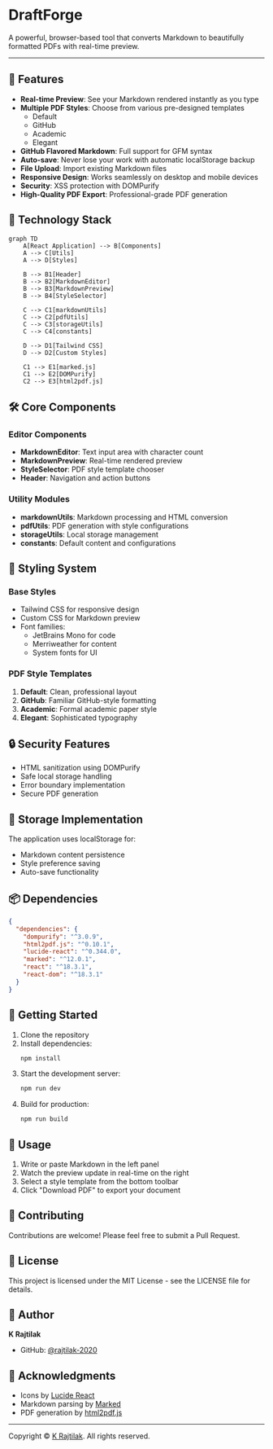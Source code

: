 # DraftForge

A powerful, browser-based tool that converts Markdown to beautifully formatted PDFs with real-time preview.

---

## 🌟 Features

- **Real-time Preview**: See your Markdown rendered instantly as you type
- **Multiple PDF Styles**: Choose from various pre-designed templates
  - Default
  - GitHub
  - Academic
  - Elegant
- **GitHub Flavored Markdown**: Full support for GFM syntax
- **Auto-save**: Never lose your work with automatic localStorage backup
- **File Upload**: Import existing Markdown files
- **Responsive Design**: Works seamlessly on desktop and mobile devices
- **Security**: XSS protection with DOMPurify
- **High-Quality PDF Export**: Professional-grade PDF generation

## 🔧 Technology Stack

```mermaid
graph TD
    A[React Application] --> B[Components]
    A --> C[Utils]
    A --> D[Styles]
    
    B --> B1[Header]
    B --> B2[MarkdownEditor]
    B --> B3[MarkdownPreview]
    B --> B4[StyleSelector]
    
    C --> C1[markdownUtils]
    C --> C2[pdfUtils]
    C --> C3[storageUtils]
    C --> C4[constants]
    
    D --> D1[Tailwind CSS]
    D --> D2[Custom Styles]
    
    C1 --> E1[marked.js]
    C1 --> E2[DOMPurify]
    C2 --> E3[html2pdf.js]
```

## 🛠️ Core Components

### Editor Components
- **MarkdownEditor**: Text input area with character count
- **MarkdownPreview**: Real-time rendered preview
- **StyleSelector**: PDF style template chooser
- **Header**: Navigation and action buttons

### Utility Modules
- **markdownUtils**: Markdown processing and HTML conversion
- **pdfUtils**: PDF generation with style configurations
- **storageUtils**: Local storage management
- **constants**: Default content and configurations

## 🎨 Styling System

### Base Styles
- Tailwind CSS for responsive design
- Custom CSS for Markdown preview
- Font families:
  - JetBrains Mono for code
  - Merriweather for content
  - System fonts for UI

### PDF Style Templates
1. **Default**: Clean, professional layout
2. **GitHub**: Familiar GitHub-style formatting
3. **Academic**: Formal academic paper style
4. **Elegant**: Sophisticated typography

## 🔒 Security Features

- HTML sanitization using DOMPurify
- Safe local storage handling
- Error boundary implementation
- Secure PDF generation

## 💾 Storage Implementation

The application uses localStorage for:
- Markdown content persistence
- Style preference saving
- Auto-save functionality

## 📦 Dependencies

```json
{
  "dependencies": {
    "dompurify": "^3.0.9",
    "html2pdf.js": "^0.10.1",
    "lucide-react": "^0.344.0",
    "marked": "^12.0.1",
    "react": "^18.3.1",
    "react-dom": "^18.3.1"
  }
}
```

## 🚀 Getting Started

1. Clone the repository
2. Install dependencies:
   ```bash
   npm install
   ```
3. Start the development server:
   ```bash
   npm run dev
   ```
4. Build for production:
   ```bash
   npm run build
   ```

## 📝 Usage

1. Write or paste Markdown in the left panel
2. Watch the preview update in real-time on the right
3. Select a style template from the bottom toolbar
4. Click "Download PDF" to export your document

## 🤝 Contributing

Contributions are welcome! Please feel free to submit a Pull Request.

## 📄 License

This project is licensed under the MIT License - see the LICENSE file for details.

## 👤 Author

**K Rajtilak**
- GitHub: [@rajtilak-2020](https://github.com/rajtilak-2020)

## 🙏 Acknowledgments

- Icons by [Lucide React](https://lucide.dev)
- Markdown parsing by [Marked](https://marked.js.org)
- PDF generation by [html2pdf.js](https://ekoopmans.github.io/html2pdf.js)

---
Copyright © [K Rajtilak](https://krajtilak.vercel.app/). All rights reserved.
